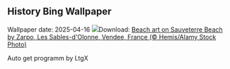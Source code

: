 ## History Bing Wallpaper
Wallpaper date: 2025-04-16
![](https://www.bing.com/th?id=OHR.BeachArt_EN-CA0022402106_UHD.jpg&w=1000)Download: [Beach art on Sauveterre Beach by Zarpo, Les Sables-d'Olonne, Vendee, France (© Hemis/Alamy Stock Photo)](https://www.bing.com/th?id=OHR.BeachArt_EN-CA0022402106_UHD.jpg)

Auto get programm by LtgX
